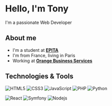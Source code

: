 # Hello, I'm Tony

I'm a passionate Web Developer

## About me
- I'm a student at <strong>[EPITA](https://www.epita.fr)</strong>
- I'm from France, living in Paris
- Working at <strong>[Orange Business Services](https://www.orange-business.com/fr)</strong>

## Technologies & Tools

![HTML5](https://img.shields.io/badge/-HTML5-%23E44D27?style=flat-square&logo=html5&logoColor=ffffff)
![CSS3](https://img.shields.io/badge/-CSS3-%231572B6?style=flat-square&logo=css3)
![JavaScript](https://img.shields.io/badge/-JavaScript-%23F7DF1C?style=flat-square&logo=javascript&logoColor=000000&labelColor=%23F7DF1C&color=F7DF1E)
![PHP](https://img.shields.io/badge/-PHP-%231572B6?style=flat-square&logo=php&logoColor=ffffff&color=4F5B93)
![Python](https://img.shields.io/badge/-Python-%231572B6?style=flat-square&logo=python&logoColor=ffffff&color=3776AB)
  
![React](https://img.shields.io/badge/-React-61DAFB?style=flat-square&logo=react&logoColor=000000)
![Symfony](https://img.shields.io/badge/-Symfony-000000?style=flat-square&logo=symfony)
![Nodejs](https://img.shields.io/badge/-Nodejs-339933?style=flat-square&logo=Node.js&logoColor=fff)
